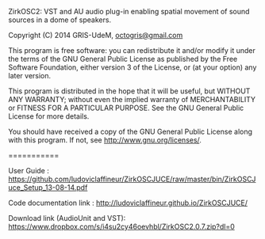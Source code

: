ZirkOSC2: VST and AU audio plug-in enabling spatial movement of sound sources in a dome of speakers.

Copyright (C) 2014  GRIS-UdeM, octogris@gmail.com

This program is free software: you can redistribute it and/or modify
it under the terms of the GNU General Public License as published by
the Free Software Foundation, either version 3 of the License, or
(at your option) any later version.

This program is distributed in the hope that it will be useful,
but WITHOUT ANY WARRANTY; without even the implied warranty of
MERCHANTABILITY or FITNESS FOR A PARTICULAR PURPOSE.  See the
GNU General Public License for more details.

You should have received a copy of the GNU General Public License
along with this program.  If not, see <http://www.gnu.org/licenses/>.

=========== 

User Guide : https://github.com/ludoviclaffineur/ZirkOSCJUCE/raw/master/bin/ZirkOSCJuce_Setup_13-08-14.pdf

Code documentation link : http://ludoviclaffineur.github.io/ZirkOSCJUCE/

Download link (AudioUnit and VST): https://www.dropbox.com/s/i4su2cy46oevhbl/ZirkOSC2.0.7.zip?dl=0

